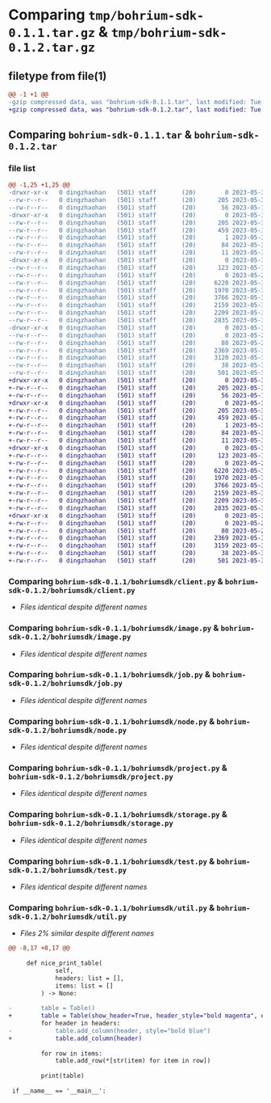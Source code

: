 # Comparing `tmp/bohrium-sdk-0.1.1.tar.gz` & `tmp/bohrium-sdk-0.1.2.tar.gz`

## filetype from file(1)

```diff
@@ -1 +1 @@
-gzip compressed data, was "bohrium-sdk-0.1.1.tar", last modified: Tue May 30 07:14:33 2023, max compression
+gzip compressed data, was "bohrium-sdk-0.1.2.tar", last modified: Tue May 30 07:19:45 2023, max compression
```

## Comparing `bohrium-sdk-0.1.1.tar` & `bohrium-sdk-0.1.2.tar`

### file list

```diff
@@ -1,25 +1,25 @@
-drwxr-xr-x   0 dingzhaohan   (501) staff       (20)        0 2023-05-30 07:14:33.683892 bohrium-sdk-0.1.1/
--rw-r--r--   0 dingzhaohan   (501) staff       (20)      205 2023-05-30 07:14:33.683622 bohrium-sdk-0.1.1/PKG-INFO
--rw-r--r--   0 dingzhaohan   (501) staff       (20)       56 2023-05-16 07:10:39.000000 bohrium-sdk-0.1.1/README.md
-drwxr-xr-x   0 dingzhaohan   (501) staff       (20)        0 2023-05-30 07:14:33.670118 bohrium-sdk-0.1.1/bohrium_sdk.egg-info/
--rw-r--r--   0 dingzhaohan   (501) staff       (20)      205 2023-05-30 07:14:33.000000 bohrium-sdk-0.1.1/bohrium_sdk.egg-info/PKG-INFO
--rw-r--r--   0 dingzhaohan   (501) staff       (20)      459 2023-05-30 07:14:33.000000 bohrium-sdk-0.1.1/bohrium_sdk.egg-info/SOURCES.txt
--rw-r--r--   0 dingzhaohan   (501) staff       (20)        1 2023-05-30 07:14:33.000000 bohrium-sdk-0.1.1/bohrium_sdk.egg-info/dependency_links.txt
--rw-r--r--   0 dingzhaohan   (501) staff       (20)       84 2023-05-30 07:14:33.000000 bohrium-sdk-0.1.1/bohrium_sdk.egg-info/entry_points.txt
--rw-r--r--   0 dingzhaohan   (501) staff       (20)       11 2023-05-30 07:14:33.000000 bohrium-sdk-0.1.1/bohrium_sdk.egg-info/top_level.txt
-drwxr-xr-x   0 dingzhaohan   (501) staff       (20)        0 2023-05-30 07:14:33.682366 bohrium-sdk-0.1.1/bohriumsdk/
--rw-r--r--   0 dingzhaohan   (501) staff       (20)      123 2023-05-16 07:22:01.000000 bohrium-sdk-0.1.1/bohriumsdk/__init__.py
--rw-r--r--   0 dingzhaohan   (501) staff       (20)        0 2023-05-29 08:11:22.000000 bohrium-sdk-0.1.1/bohriumsdk/__main__.py
--rw-r--r--   0 dingzhaohan   (501) staff       (20)     6220 2023-05-30 07:14:12.000000 bohrium-sdk-0.1.1/bohriumsdk/client.py
--rw-r--r--   0 dingzhaohan   (501) staff       (20)     1970 2023-05-30 07:06:19.000000 bohrium-sdk-0.1.1/bohriumsdk/image.py
--rw-r--r--   0 dingzhaohan   (501) staff       (20)     3766 2023-05-30 07:06:03.000000 bohrium-sdk-0.1.1/bohriumsdk/job.py
--rw-r--r--   0 dingzhaohan   (501) staff       (20)     2159 2023-05-30 07:06:38.000000 bohrium-sdk-0.1.1/bohriumsdk/node.py
--rw-r--r--   0 dingzhaohan   (501) staff       (20)     2209 2023-05-30 07:06:47.000000 bohrium-sdk-0.1.1/bohriumsdk/project.py
--rw-r--r--   0 dingzhaohan   (501) staff       (20)     2835 2023-05-30 07:06:55.000000 bohrium-sdk-0.1.1/bohriumsdk/storage.py
-drwxr-xr-x   0 dingzhaohan   (501) staff       (20)        0 2023-05-30 07:14:33.682933 bohrium-sdk-0.1.1/bohriumsdk/test/
--rw-r--r--   0 dingzhaohan   (501) staff       (20)        0 2023-05-29 08:09:08.000000 bohrium-sdk-0.1.1/bohriumsdk/test/__init__.py
--rw-r--r--   0 dingzhaohan   (501) staff       (20)       80 2023-05-29 08:13:02.000000 bohrium-sdk-0.1.1/bohriumsdk/test/test_node.py
--rw-r--r--   0 dingzhaohan   (501) staff       (20)     2369 2023-05-30 01:45:00.000000 bohrium-sdk-0.1.1/bohriumsdk/test.py
--rw-r--r--   0 dingzhaohan   (501) staff       (20)     3120 2023-05-30 07:07:00.000000 bohrium-sdk-0.1.1/bohriumsdk/util.py
--rw-r--r--   0 dingzhaohan   (501) staff       (20)       38 2023-05-30 07:14:33.683950 bohrium-sdk-0.1.1/setup.cfg
--rw-r--r--   0 dingzhaohan   (501) staff       (20)      501 2023-05-30 07:14:29.000000 bohrium-sdk-0.1.1/setup.py
+drwxr-xr-x   0 dingzhaohan   (501) staff       (20)        0 2023-05-30 07:19:45.748698 bohrium-sdk-0.1.2/
+-rw-r--r--   0 dingzhaohan   (501) staff       (20)      205 2023-05-30 07:19:45.748464 bohrium-sdk-0.1.2/PKG-INFO
+-rw-r--r--   0 dingzhaohan   (501) staff       (20)       56 2023-05-16 07:10:39.000000 bohrium-sdk-0.1.2/README.md
+drwxr-xr-x   0 dingzhaohan   (501) staff       (20)        0 2023-05-30 07:19:45.740161 bohrium-sdk-0.1.2/bohrium_sdk.egg-info/
+-rw-r--r--   0 dingzhaohan   (501) staff       (20)      205 2023-05-30 07:19:45.000000 bohrium-sdk-0.1.2/bohrium_sdk.egg-info/PKG-INFO
+-rw-r--r--   0 dingzhaohan   (501) staff       (20)      459 2023-05-30 07:19:45.000000 bohrium-sdk-0.1.2/bohrium_sdk.egg-info/SOURCES.txt
+-rw-r--r--   0 dingzhaohan   (501) staff       (20)        1 2023-05-30 07:19:45.000000 bohrium-sdk-0.1.2/bohrium_sdk.egg-info/dependency_links.txt
+-rw-r--r--   0 dingzhaohan   (501) staff       (20)       84 2023-05-30 07:19:45.000000 bohrium-sdk-0.1.2/bohrium_sdk.egg-info/entry_points.txt
+-rw-r--r--   0 dingzhaohan   (501) staff       (20)       11 2023-05-30 07:19:45.000000 bohrium-sdk-0.1.2/bohrium_sdk.egg-info/top_level.txt
+drwxr-xr-x   0 dingzhaohan   (501) staff       (20)        0 2023-05-30 07:19:45.747247 bohrium-sdk-0.1.2/bohriumsdk/
+-rw-r--r--   0 dingzhaohan   (501) staff       (20)      123 2023-05-16 07:22:01.000000 bohrium-sdk-0.1.2/bohriumsdk/__init__.py
+-rw-r--r--   0 dingzhaohan   (501) staff       (20)        0 2023-05-29 08:11:22.000000 bohrium-sdk-0.1.2/bohriumsdk/__main__.py
+-rw-r--r--   0 dingzhaohan   (501) staff       (20)     6220 2023-05-30 07:14:12.000000 bohrium-sdk-0.1.2/bohriumsdk/client.py
+-rw-r--r--   0 dingzhaohan   (501) staff       (20)     1970 2023-05-30 07:06:19.000000 bohrium-sdk-0.1.2/bohriumsdk/image.py
+-rw-r--r--   0 dingzhaohan   (501) staff       (20)     3766 2023-05-30 07:06:03.000000 bohrium-sdk-0.1.2/bohriumsdk/job.py
+-rw-r--r--   0 dingzhaohan   (501) staff       (20)     2159 2023-05-30 07:06:38.000000 bohrium-sdk-0.1.2/bohriumsdk/node.py
+-rw-r--r--   0 dingzhaohan   (501) staff       (20)     2209 2023-05-30 07:06:47.000000 bohrium-sdk-0.1.2/bohriumsdk/project.py
+-rw-r--r--   0 dingzhaohan   (501) staff       (20)     2835 2023-05-30 07:06:55.000000 bohrium-sdk-0.1.2/bohriumsdk/storage.py
+drwxr-xr-x   0 dingzhaohan   (501) staff       (20)        0 2023-05-30 07:19:45.748009 bohrium-sdk-0.1.2/bohriumsdk/test/
+-rw-r--r--   0 dingzhaohan   (501) staff       (20)        0 2023-05-29 08:09:08.000000 bohrium-sdk-0.1.2/bohriumsdk/test/__init__.py
+-rw-r--r--   0 dingzhaohan   (501) staff       (20)       80 2023-05-29 08:13:02.000000 bohrium-sdk-0.1.2/bohriumsdk/test/test_node.py
+-rw-r--r--   0 dingzhaohan   (501) staff       (20)     2369 2023-05-30 01:45:00.000000 bohrium-sdk-0.1.2/bohriumsdk/test.py
+-rw-r--r--   0 dingzhaohan   (501) staff       (20)     3159 2023-05-30 07:19:31.000000 bohrium-sdk-0.1.2/bohriumsdk/util.py
+-rw-r--r--   0 dingzhaohan   (501) staff       (20)       38 2023-05-30 07:19:45.748759 bohrium-sdk-0.1.2/setup.cfg
+-rw-r--r--   0 dingzhaohan   (501) staff       (20)      501 2023-05-30 07:19:42.000000 bohrium-sdk-0.1.2/setup.py
```

### Comparing `bohrium-sdk-0.1.1/bohriumsdk/client.py` & `bohrium-sdk-0.1.2/bohriumsdk/client.py`

 * *Files identical despite different names*

### Comparing `bohrium-sdk-0.1.1/bohriumsdk/image.py` & `bohrium-sdk-0.1.2/bohriumsdk/image.py`

 * *Files identical despite different names*

### Comparing `bohrium-sdk-0.1.1/bohriumsdk/job.py` & `bohrium-sdk-0.1.2/bohriumsdk/job.py`

 * *Files identical despite different names*

### Comparing `bohrium-sdk-0.1.1/bohriumsdk/node.py` & `bohrium-sdk-0.1.2/bohriumsdk/node.py`

 * *Files identical despite different names*

### Comparing `bohrium-sdk-0.1.1/bohriumsdk/project.py` & `bohrium-sdk-0.1.2/bohriumsdk/project.py`

 * *Files identical despite different names*

### Comparing `bohrium-sdk-0.1.1/bohriumsdk/storage.py` & `bohrium-sdk-0.1.2/bohriumsdk/storage.py`

 * *Files identical despite different names*

### Comparing `bohrium-sdk-0.1.1/bohriumsdk/test.py` & `bohrium-sdk-0.1.2/bohriumsdk/test.py`

 * *Files identical despite different names*

### Comparing `bohrium-sdk-0.1.1/bohriumsdk/util.py` & `bohrium-sdk-0.1.2/bohriumsdk/util.py`

 * *Files 2% similar despite different names*

```diff
@@ -8,17 +8,17 @@
 
     def nice_print_table(
             self,
             headers: list = [],
             items: list = []
         ) -> None:
 
-        table = Table()
+        table = Table(show_header=True, header_style="bold magenta", expand=True)
         for header in headers:
-            table.add_column(header, style="bold blue")
+            table.add_column(header)
         
         for row in items:
             table.add_row(*[str(item) for item in row])
 
         print(table)
 
 if __name__ == '__main__':
```

